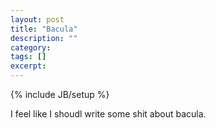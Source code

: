 ```yaml
---
layout: post
title: "Bacula"
description: ""
category: 
tags: []
excerpt:
---
```

{% include JB/setup %}

I feel like I shoudl write some shit about bacula.
